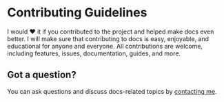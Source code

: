 # Contributing Guidelines

I would ❤️ it if you contributed to the project and helped make docs even better. I will make sure that contributing to docs is easy, enjoyable, and educational for anyone and everyone. All contributions are welcome, including features, issues, documentation, guides, and more.

## Got a question?

You can ask questions and discuss docs-related topics by [contacting me](https://github.com/FirstSolar/docs#contact-me).
